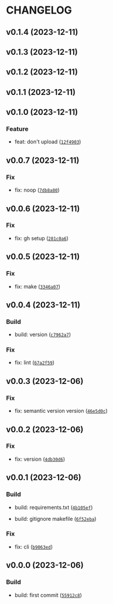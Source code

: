 # CHANGELOG



## v0.1.4 (2023-12-11)


## v0.1.3 (2023-12-11)


## v0.1.2 (2023-12-11)


## v0.1.1 (2023-12-11)


## v0.1.0 (2023-12-11)

### Feature

* feat: don&#39;t upload ([`12f4903`](https://github.com/mzwiessele/pypi-test-8412384/commit/12f4903ab542e7effe97c58b3c79aa92a5114edb))


## v0.0.7 (2023-12-11)

### Fix

* fix: noop ([`7db8a80`](https://github.com/mzwiessele/pypi-test-8412384/commit/7db8a80c07ceacad25e12d2f926772640171113b))


## v0.0.6 (2023-12-11)

### Fix

* fix: gh setup ([`281c0a6`](https://github.com/mzwiessele/pypi-test-8412384/commit/281c0a61c1d207c75e3ec99fae30ca6ea77f4a59))


## v0.0.5 (2023-12-11)

### Fix

* fix: make ([`3346a07`](https://github.com/mzwiessele/pypi-test-8412384/commit/3346a07de1197b756439d6f4426f1d179af780d1))


## v0.0.4 (2023-12-11)

### Build

* build: version ([`c7962a7`](https://github.com/mzwiessele/pypi-test-8412384/commit/c7962a78f7650a924871dcd6e8eea6c770d797ab))

### Fix

* fix: lint ([`67a2f59`](https://github.com/mzwiessele/pypi-test-8412384/commit/67a2f5998834b6afee8c0777330c610137a8a50e))


## v0.0.3 (2023-12-06)

### Fix

* fix: semantic version version ([`46e5d0c`](https://github.com/mzwiessele/pypi-test-8412384/commit/46e5d0c483c5d292b2f9ca00fa00d1b39a7bc40a))


## v0.0.2 (2023-12-06)

### Fix

* fix: version ([`4db30d6`](https://github.com/mzwiessele/pypi-test-8412384/commit/4db30d600736209b4f636893d53d1ed963ea81ad))


## v0.0.1 (2023-12-06)

### Build

* build: requirements.txt ([`4b105ef`](https://github.com/mzwiessele/pypi-test-8412384/commit/4b105ef840add4b48cd1e20528c74eff83f4762e))

* build: gitignore makefile ([`6f52eba`](https://github.com/mzwiessele/pypi-test-8412384/commit/6f52eba13170fcec57d25a9b8c7c79a9abd658f5))

### Fix

* fix: cli ([`b9063ed`](https://github.com/mzwiessele/pypi-test-8412384/commit/b9063ed20db85e0ae00f3115f815ecb1f3992c1b))


## v0.0.0 (2023-12-06)

### Build

* build: first commit ([`55912c8`](https://github.com/mzwiessele/pypi-test-8412384/commit/55912c8f973944ea9b52b6d648cb3f6e22250856))

